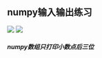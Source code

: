 numpy输入输出练习
-----
![](https://img.shields.io/badge/python-3.8-blue) ![](https://img.shields.io/badge/opencv-1.18.5-pink)
##### numpy数组只打印小数点后三位
